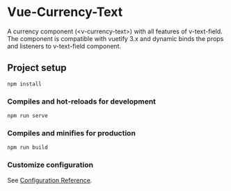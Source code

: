 # Vue-Currency-Text
 A currency component (&lt;v-currency-text>) with all features of v-text-field. The component is compatible with vuetify 3.x and dynamic binds the props and listeners to v-text-field component.
## Project setup
```
npm install
```

### Compiles and hot-reloads for development
```
npm run serve
```

### Compiles and minifies for production
```
npm run build
```

### Customize configuration
See [Configuration Reference](https://cli.vuejs.org/config/).